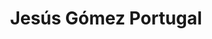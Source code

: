 ---
title: Jesús Gómez Portugal
url: /jesus-gomez-portugal/
latitude: 21.992
longitude: -102.289
---